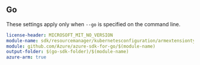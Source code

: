 ## Go

These settings apply only when `--go` is specified on the command line.


``` yaml $(go) && $(track2)
license-header: MICROSOFT_MIT_NO_VERSION
module-name: sdk/resourcemanager/kubernetesconfiguration/armextensiontypes
module: github.com/Azure/azure-sdk-for-go/$(module-name)
output-folder: $(go-sdk-folder)/$(module-name)
azure-arm: true
```
